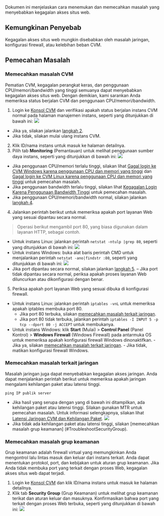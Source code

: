 Dokumen ini menjelaskan cara menemukan dan memecahkan masalah yang menyebabkan kegagalan akses situs web.

## Kemungkinan Penyebab

Kegagalan akses situs web mungkin disebabkan oleh masalah jaringan, konfigurasi firewall, atau kelebihan beban CVM.

## Pemecahan Masalah
<span id="TroubleshootServer"></span>
### Memecahkan masalah CVM
Pematian CVM, kegagalan perangkat keras, dan penggunaan CPU/memori/bandwidth yang tinggi semuanya dapat menyebabkan kegagalan akses situs web. Dengan demikian, kami sarankan Anda memeriksa status berjalan CVM dan penggunaan CPU/memori/bandwidth.

1. Login ke [Konsol CVM](https://console.cloud.tencent.com/cvm/index) dan verifikasi apakah status berjalan instans CVM normal pada halaman manajemen instans, seperti yang ditunjukkan di bawah ini:
![](https://main.qcloudimg.com/raw/c8347dcc04834aa44ade7324b7012d73.png)
 - Jika ya, silakan jalankan [langkah 2](#Server_step02).
 - Jika tidak, silakan mulai ulang instans CVM.
2. <span id="Server_step02">Klik ID/nama instans untuk masuk ke halaman detailnya.</span>
3. Pilih tab **Monitoring** (Pemantauan) untuk melihat penggunaan sumber daya instans, seperti yang ditunjukkan di bawah ini:
![](https://main.qcloudimg.com/raw/b8396a4507dd6a9808f9907b90e881fa.png)
 - Jika penggunaan CPU/memori terlalu tinggi, silakan lihat [Gagal login ke CVM Windows karena penggunaan CPU dan memori yang tinggi](https://intl.cloud.tencent.com/document/product/213/32405) dan [Gagal login ke CVM Linux karena penggunaan CPU dan memori yang tinggi](https://intl.cloud.tencent.com/document/product/213/32387) untuk pemecahan masalah.
 - Jika penggunaan bandwidth terlalu tinggi, silakan lihat [Kegagalan Login Karena Penggunaan Bandwidth Tinggi](https://intl.cloud.tencent.com/document/product/213/32542) untuk pemecahan masalah.
 - Jika penggunaan CPU/memori/bandwidth normal, silakan jalankan [langkah 4](#Server_step04).
4. <span id="Server_step04">Jalankan perintah berikut untuk memeriksa apakah port layanan Web yang sesuai dipantau secara normal. </span>
> Operasi berikut mengambil port 80, yang biasa digunakan dalam layanan HTTP, sebagai contoh.
>
 - Untuk instans Linux: jalankan perintah `netstat -ntulp |grep 80`, seperti yang ditunjukkan di bawah ini:
 ![](https://mc.qcloudimg.com/static/img/ab5fa663197c3fa0738b2ceb3f559fd3/image.png)
 - Untuk instans Windows: buka alat baris perintah CMD untuk menjalankan perintah `netstat -ano|findstr :80`, seperti yang ditunjukkan di bawah ini:
 ![](https://mc.qcloudimg.com/static/img/c9c32a2e9f12235ad3d2a5aca313f298/image.png)
 - Jika port dipantau secara normal, silakan jalankan [langkah 5](#Server_step05).
 – Jika port tidak dipantau secara normal,  periksa apakah proses layanan Web diluncurkan atau dikonfigurasi dengan benar.
5. <span id="Server_step05">Periksa apakah port layanan Web yang sesuai dibuka di konfigurasi firewall.</span>
 - Untuk instans Linux: jalankan perintah `iptables -vnL` untuk memeriksa apakah iptables membuka port 80.
    - Jika port 80 terbuka, silakan [memecahkan masalah terkait jaringan](#TroubleshootNetwork).
    - Jika port 80 tidak terbuka, jalankan perintah `iptables -I INPUT 5 -p tcp --dport 80 -j ACCEPT` untuk membukanya.
 - Untuk instans Windows: klik **Start** (Mulai) > **Control Panel** (Panel Kontrol) > **Windows Firewall** (Windows Firewall) pada antarmuka OS untuk memeriksa apakah konfigurasi firewall Windows dinonaktifkan.
		- Jika ya, silakan [memecahkan masalah terkait jaringan](#TroubleshootNetwork).
		- Jika tidak, matikan konfigurasi firewall Windows.

<span id="TroubleshootNetwork"></span>
### Memecahkan masalah terkait jaringan
Masalah jaringan juga dapat menyebabkan kegagalan akses jaringan. Anda dapat menjalankan perintah berikut untuk memeriksa apakah jaringan mengalami kehilangan paket atau latensi tinggi.
```
ping IP publik server
```
- Jika hasil yang serupa dengan yang di bawah ini ditampilkan, ada kehilangan paket atau latensi tinggi. Silakan gunakan MTR untuk pemecahan masalah. Untuk informasi selengkapnya, silakan lihat [Latensi Jaringan CVM dan Kehilangan Paket](https://intl.cloud.tencent.com/document/product/213/14638).
![](https://mc.qcloudimg.com/static/img/30d9946522f43cfc1c6731b9035ae9e9/image.png)
- Jika tidak ada kehilangan paket atau latensi tinggi, silakan [memecahkan masalah grup keamanan] (#TroubleshootSecurityGroup).

<span id="TroubleshootSecurityGroup"></span>
### Memecahkan masalah grup keamanan
Grup keamanan adalah firewall virtual yang memungkinkan Anda mengontrol lalu lintas masuk dan keluar dari instans terkait. Anda dapat menentukan protokol, port, dan kebijakan untuk aturan grup keamanan. Jika Anda tidak membuka port yang terkait dengan proses Web, kegagalan akses situs web dapat terjadi.
1. Login ke [Konsol CVM](https://console.cloud.tencent.com/cvm/index) dan klik ID/nama instans untuk masuk ke halaman detailnya.
2. Klik tab **Security Group** (Grup Keamanan) untuk melihat grup keamanan terikat dan aturan keluar dan masuknya. Konfirmasikan bahwa port yang terkait dengan proses Web terbuka, seperti yang ditunjukkan di bawah ini:
![](https://main.qcloudimg.com/raw/b5782326fcdd77a74ca1435b202ca97b.png)


